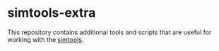 # simtools-extra

This repository contains additional tools and scripts that are useful for working with the [simtools](https://github.com/gammasim/simtools/tree/main).
